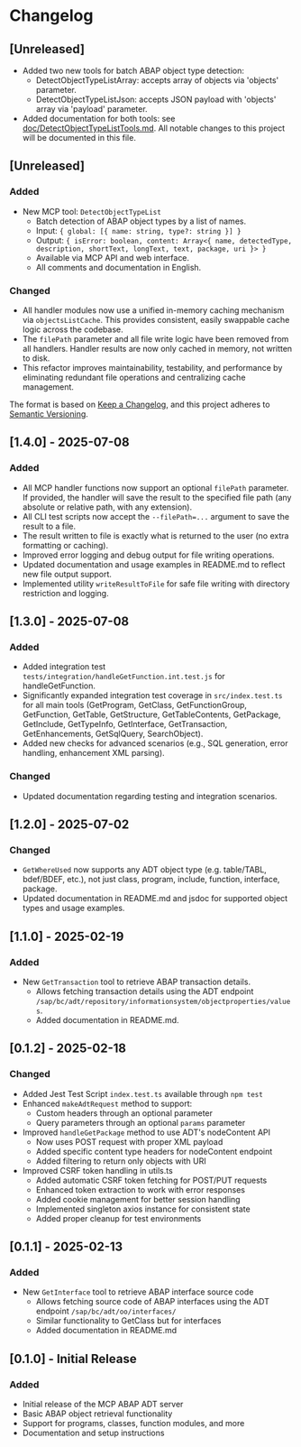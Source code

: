 # Changelog

## [Unreleased]
- Added two new tools for batch ABAP object type detection:
  - DetectObjectTypeListArray: accepts array of objects via 'objects' parameter.
  - DetectObjectTypeListJson: accepts JSON payload with 'objects' array via 'payload' parameter.
- Added documentation for both tools: see [doc/DetectObjectTypeListTools.md](doc/DetectObjectTypeListTools.md).
All notable changes to this project will be documented in this file.

## [Unreleased]

### Added
- New MCP tool: `DetectObjectTypeList`
  - Batch detection of ABAP object types by a list of names.
  - Input: `{ global: [{ name: string, type?: string }] }`
  - Output: `{ isError: boolean, content: Array<{ name, detectedType, description, shortText, longText, text, package, uri }> }`
  - Available via MCP API and web interface.
  - All comments and documentation in English.

### Changed
- All handler modules now use a unified in-memory caching mechanism via `objectsListCache`. This provides consistent, easily swappable cache logic across the codebase.
- The `filePath` parameter and all file write logic have been removed from all handlers. Handler results are now only cached in memory, not written to disk.
- This refactor improves maintainability, testability, and performance by eliminating redundant file operations and centralizing cache management.

The format is based on [Keep a Changelog](https://keepachangelog.com/en/1.0.0/),
and this project adheres to [Semantic Versioning](https://semver.org/spec/v2.0.0.html).

## [1.4.0] - 2025-07-08

### Added
- All MCP handler functions now support an optional `filePath` parameter. If provided, the handler will save the result to the specified file path (any absolute or relative path, with any extension).
- All CLI test scripts now accept the `--filePath=...` argument to save the result to a file.
- The result written to file is exactly what is returned to the user (no extra formatting or caching).
- Improved error logging and debug output for file writing operations.
- Updated documentation and usage examples in README.md to reflect new file output support.
- Implemented utility `writeResultToFile` for safe file writing with directory restriction and logging.

## [1.3.0] - 2025-07-08

### Added
- Added integration test `tests/integration/handleGetFunction.int.test.js` for handleGetFunction.
- Significantly expanded integration test coverage in `src/index.test.ts` for all main tools (GetProgram, GetClass, GetFunctionGroup, GetFunction, GetTable, GetStructure, GetTableContents, GetPackage, GetInclude, GetTypeInfo, GetInterface, GetTransaction, GetEnhancements, GetSqlQuery, SearchObject).
- Added new checks for advanced scenarios (e.g., SQL generation, error handling, enhancement XML parsing).

### Changed
- Updated documentation regarding testing and integration scenarios.

## [1.2.0] - 2025-07-02

### Changed
- `GetWhereUsed` now supports any ADT object type (e.g. table/TABL, bdef/BDEF, etc.), not just class, program, include, function, interface, package.
- Updated documentation in README.md and jsdoc for supported object types and usage examples.

## [1.1.0] - 2025-02-19

### Added
- New `GetTransaction` tool to retrieve ABAP transaction details.
  - Allows fetching transaction details using the ADT endpoint `/sap/bc/adt/repository/informationsystem/objectproperties/values`.
  - Added documentation in README.md.

## [0.1.2] - 2025-02-18

### Changed
- Added Jest Test Script `index.test.ts` available through `npm test`
- Enhanced `makeAdtRequest` method to support:
  - Custom headers through an optional parameter
  - Query parameters through an optional `params` parameter
- Improved `handleGetPackage` method to use ADT's nodeContent API
  - Now uses POST request with proper XML payload
  - Added specific content type headers for nodeContent endpoint
  - Added filtering to return only objects with URI 
- Improved CSRF token handling in utils.ts
  - Added automatic CSRF token fetching for POST/PUT requests
  - Enhanced token extraction to work with error responses
  - Added cookie management for better session handling
  - Implemented singleton axios instance for consistent state
  - Added proper cleanup for test environments

## [0.1.1] - 2025-02-13

### Added
- New `GetInterface` tool to retrieve ABAP interface source code
  - Allows fetching source code of ABAP interfaces using the ADT endpoint `/sap/bc/adt/oo/interfaces/`
  - Similar functionality to GetClass but for interfaces
  - Added documentation in README.md

## [0.1.0] - Initial Release

### Added
- Initial release of the MCP ABAP ADT server
- Basic ABAP object retrieval functionality
- Support for programs, classes, function modules, and more
- Documentation and setup instructions
